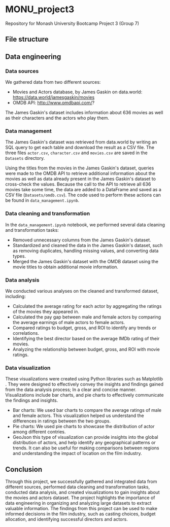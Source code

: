 # MONU_project3
Repository for Monash University Bootcamp Project 3 (Group 7)

## File structure


## Data engineering
### Data sources
We gathered data from two different sources:
- Movies and Actors database, by James Gaskin on data.world: https://data.world/jamesgaskin/movies
- OMDB API: http://www.omdbapi.com/?

The James Gaskin's dataset includes information about 636 movies as well as their characters and the actors who play them. 

### Data management
The James Gaskin's dataset was retrieved from data.world by writing an SQL query to get each table and download the result as a CSV file. The three files `actor.csv`, `character.csv` and `movies.csv` are saved in the `Datasets` directory.

Using the titles from the movies in the James Gaskin's dataset, queries were made to the OMDB API to retrieve additional information about the movies as well as data already present in the James Gaskin's dataset to cross-check the values. Because the call to the API to retrieve all 636 movies take some time, the data are added to a DataFrame and saved as a CSV file (`Datasets/omdb.csv`). The code used to perform these actions can be found in `data_management.ipynb`.


### Data cleaning and transformation

In the `data_management.ipynb` notebook, we performed several data cleaning and transformation tasks:
- Removed unnecessary columns from the James Gaskin's dataset.
- Standardized and cleaned the data in the James Gaskin's dataset, such as removing duplicates, handling missing values, and converting data types.
- Merged the James Gaskin's dataset with the OMDB dataset using the movie titles to obtain additional movie information.
  


### Data analysis
We conducted various analyses on the cleaned and transformed dataset, including:
- Calculated the average rating for each actor by aggregating the ratings of the movies they appeared in.
- Calculated the pay gap between male and female actors by comparing the average earnings of male actors to female actors.
- Compared ratings to budget, gross, and ROI to identify any trends or correlations.
- Identifying the best director based on the average IMDb rating of their movies.
- Analyzing the relationship between budget, gross, and ROI with movie ratings.


### Data visualization

These visualizations were created using Python libraries such as Matplotlib . They were designed to effectively convey the insights and findings gained from the data analysis process; In a clear and concise manner. Visualizations include bar charts, and pie charts to effectively communicate the findings and insights.
- Bar charts: We used bar charts to compare the average ratings of male and female actors. This visualization helped us understand the differences in ratings between the two groups.
- Pie charts: We used pie charts to showcase the distribution of actor among different contries. 
- GeoJson this type of visualization can provide insights into the global distribution of actors, and help identify any geographical patterns or trends. It can also be useful for making comparisons between regions and understanding the impact of location on the film industry.





## Conclusion
Through this project, we successfully gathered and integrated data from different sources, performed data cleaning and transformation tasks, conducted data analysis, and created visualizations to gain insights about the movies and actors dataset. The project highlights the importance of data engineering in organizing and analyzing large datasets to extract valuable information. The findings from this project can be used to make informed decisions in the film industry, such as casting choices, budget allocation, and identifying successful directors and actors.
